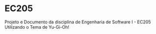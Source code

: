 # EC205
Projeto e Documento da disciplina de Engenharia de Software I - EC205
Utilizando o Tema de Yu-Gi-Oh!
